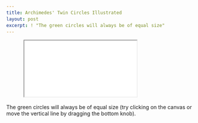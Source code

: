 ```yaml
---
title: Archimedes' Twin Circles Illustrated
layout: post
excerpt: ! "The green circles will always be of equal size"
---
```

<figure>
  <div class="h_iframe">
    <img class="ratio" src="/media/white/2x1.gif">
    <iframe src="/media/intgfx/archimedes-twin-circles.html"></iframe>
  </div>
</figure>

The green circles will always be of equal size (try clicking on the canvas or move the vertical line by dragging the bottom knob).
